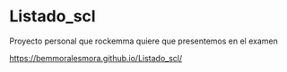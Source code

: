 # Listado_scl
Proyecto personal que rockemma quiere que presentemos en el examen

<a> https://bemmoralesmora.github.io/Listado_scl/ </a>
